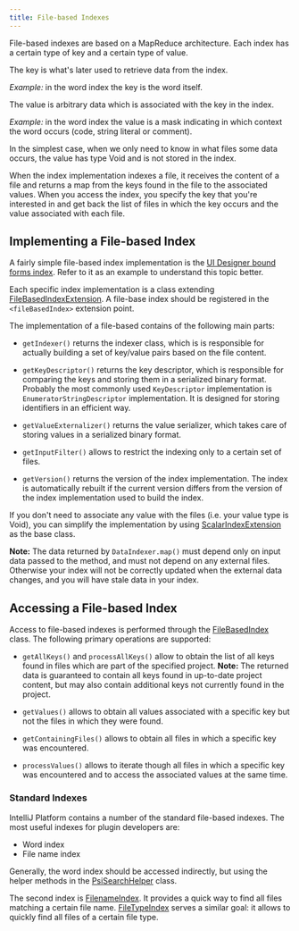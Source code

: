 ```yaml
---
title: File-based Indexes
---
```


File-based indexes are based on a MapReduce architecture.
Each index has a certain type of key and a certain type of value.

The key is what's later used to retrieve data from the index.

*Example:* in the word index the key is the word itself.

The value is arbitrary data which is associated with the key in the index.

*Example:* in the word index the value is a mask indicating in which context the word occurs (code, string literal or comment).

In the simplest case, when we only need to know in what files some data occurs, the value has type Void and is not stored in the index.

When the index implementation indexes a file, it receives the content of a file and returns a map from the keys found in the file to the associated values.
When you access the index, you specify the key that you're interested in and get back the list of files in which the key occurs and the value associated with each file.

## Implementing a File-based Index

A fairly simple file-based index implementation is the
[UI Designer bound forms index](https://upsource.jetbrains.com/idea-community/file/1731d054af4ca27aa827c03929e27eeb0e6a8366/plugins/ui-designer/src/com/intellij/uiDesigner/binding/FormClassIndex.java).
Refer to it as an example to understand this topic better.

Each specific index implementation is a class extending
[FileBasedIndexExtension](https://upsource.jetbrains.com/idea-community/file/1731d054af4ca27aa827c03929e27eeb0e6a8366/platform/indexing-api/src/com/intellij/util/indexing/FileBasedIndexExtension.java).
A file-base index should be registered in the `<fileBasedIndex>`  extension point.

The implementation of a file-based contains of the following main parts:

*  `getIndexer()` returns the indexer class, which is is responsible for actually building a set of key/value pairs based on the file content.

*  `getKeyDescriptor()` returns the key descriptor, which is responsible for comparing the keys and storing them in a serialized binary format.
   Probably the most commonly used `KeyDescriptor` implementation is `EnumeratorStringDescriptor`  implementation.
   It is designed for storing identifiers in an efficient way.

*  `getValueExternalizer()` returns the value serializer, which takes care of storing values in a serialized binary format.

*  `getInputFilter()`  allows to restrict the indexing only to a certain set of files.

*  `getVersion()`  returns the version of the index implementation.
   The index is automatically rebuilt if the current version differs from the version of the index implementation used to build the index.

If you don't need to associate any value with the files (i.e. your value type is Void), you can simplify the implementation by using
[ScalarIndexExtension](https://upsource.jetbrains.com/idea-community/file/1731d054af4ca27aa827c03929e27eeb0e6a8366/platform/indexing-impl/src/com/intellij/util/indexing/ScalarIndexExtension.java)
as the base class.

**Note:** The data returned by `DataIndexer.map()` must depend only on input data passed to the method, and must not depend on any external files.
Otherwise your index will not be correctly updated when the external data changes, and you will have stale data in your index.

## Accessing a File-based Index

Access to file-based indexes is performed through the [FileBasedIndex](https://upsource.jetbrains.com/idea-community/file/1731d054af4ca27aa827c03929e27eeb0e6a8366/platform/indexing-api/src/com/intellij/util/indexing/FileBasedIndex.java)
class.
The following primary operations are supported:

*  `getAllKeys()`  and `processAllKeys()`  allow to obtain the list of all keys found in files which are part of the specified project.
   **Note:** The returned data is guaranteed to contain all keys found in up-to-date project content, but may also contain additional keys not currently found in the project.

*  `getValues()` allows to obtain all values associated with a specific key but not the files in which they were found.

*  `getContainingFiles()` allows to obtain all files in which a specific key was encountered.

*  `processValues()` allows to iterate though all files in which a specific key was encountered and to access the associated values at the same time.

### Standard Indexes

IntelliJ Platform contains a number of the standard file-based indexes.
The most useful indexes for plugin developers are:

*  Word index
*  File name index

Generally, the word index should be accessed indirectly, but using the helper methods in the
[PsiSearchHelper](https://upsource.jetbrains.com/idea-community/file/1731d054af4ca27aa827c03929e27eeb0e6a8366/platform/indexing-api/src/com/intellij/psi/search/PsiSearchHelper.java)
class.

The second index is
[FilenameIndex](https://upsource.jetbrains.com/idea-community/file/1731d054af4ca27aa827c03929e27eeb0e6a8366/platform/indexing-impl/src/com/intellij/psi/search/FilenameIndex.java).
It provides a quick way to find all files matching a certain file name.
[FileTypeIndex](https://upsource.jetbrains.com/idea-community/file/1731d054af4ca27aa827c03929e27eeb0e6a8366/platform/indexing-impl/src/com/intellij/psi/search/FileTypeIndex.java)
serves a similar goal: it allows to quickly find all files of a certain file type.